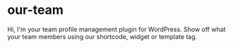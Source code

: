 our-team
========

Hi, I'm your team profile management plugin for WordPress. Show off what your team members using our shortcode, widget or template tag.
